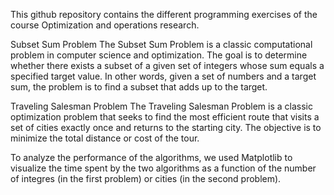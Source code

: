 This github repository contains the different programming exercises of the course Optimization and operations research.

Subset Sum Problem 
 The Subset Sum Problem is a classic computational problem in computer science and optimization. The goal is to determine whether there exists a subset of a given set of integers whose sum equals a specified target value. In other words, given a set of numbers and a target sum, the problem is to find a subset that adds up to the target.

Traveling Salesman Problem 
 The Traveling Salesman Problem is a classic optimization problem that seeks to find the most efficient route that visits a set of cities exactly once and returns to the starting city. The objective is to minimize the total distance or cost of the tour.

To analyze the performance of the algorithms, we used Matplotlib to visualize the time spent by the two algorithms as a function of the number of integres (in the first problem) or cities (in the second problem).
